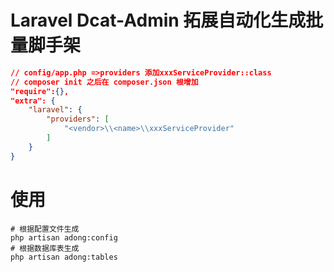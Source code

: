# Laravel Dcat-Admin 拓展自动化生成批量脚手架

``` json
// config/app.php =>providers 添加xxxServiceProvider::class 
// composer init 之后在 composer.json 根增加
"require":{},
"extra": {
    "laravel": {
        "providers": [
            "<vendor>\\<name>\\xxxServiceProvider"
        ]
    }
}
```

# 使用
```
# 根据配置文件生成
php artisan adong:config 
# 根据数据库表生成
php artisan adong:tables
```
